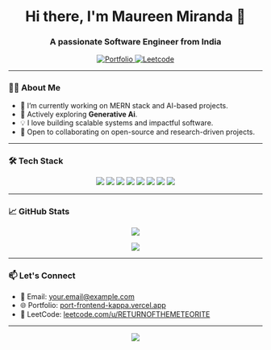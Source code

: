 <!-- Banner Image (optional) -->
<!-- <p align="center">
  <img src="https://your-image-url.com/banner.png" alt="Banner" width="100%" />
</p> -->

<h1 align="center">Hi there, I'm Maureen Miranda 👋</h1>
<h3 align="center">A passionate Software Engineer from India</h3>

<p align="center">
  <a href="https://port-frontend-kappa.vercel.app" target="_blank">
    <img src="https://img.shields.io/badge/Portfolio-Visit-blue?style=for-the-badge&logo=Google-Chrome" alt="Portfolio" />
  </a>
  <a href="https://leetcode.com/u/RETURNOFTHEMETEORITE/" target="_blank">
    <img src="https://img.shields.io/badge/LeetCode-Profile-orange?style=for-the-badge&logo=leetcode" alt="Leetcode" />
  </a>
</p>

---

### 👩‍💻 About Me

- 🔭 I’m currently working on MERN stack and AI-based projects.
- 🌱 Actively exploring **Generative Ai**.
- 💡 I love building scalable systems and impactful software.
- 🧠 Open to collaborating on open-source and research-driven projects.

---

### 🛠️ Tech Stack

<div align="center">
  <img src="https://img.shields.io/badge/React.js-20232A?style=for-the-badge&logo=react&logoColor=61DAFB" />
  <img src="https://img.shields.io/badge/Express.js-000000?style=for-the-badge&logo=express&logoColor=white" />
  <img src="https://img.shields.io/badge/MongoDB-4EA94B?style=for-the-badge&logo=mongodb&logoColor=white" />
  <img src="https://img.shields.io/badge/EJS-8A2BE2?style=for-the-badge&logo=ejs&logoColor=white" />
  <img src="https://img.shields.io/badge/SQL-4479A1?style=for-the-badge&logo=postgresql&logoColor=white" />
  <img src="https://img.shields.io/badge/Python-FFD43B?style=for-the-badge&logo=python&logoColor=blue" />
  <img src="https://img.shields.io/badge/TensorFlow-FF6F00?style=for-the-badge&logo=tensorflow&logoColor=white" />
  <img src="https://img.shields.io/badge/Flask-000000?style=for-the-badge&logo=flask&logoColor=white" />
</div>

---

### 📈 GitHub Stats

<p align="center">
  <img src="https://github-readme-stats.vercel.app/api?username=maureenmiranda&show_icons=true&theme=radical" />
</p>

<p align="center">
  <img src="https://github-readme-streak-stats.herokuapp.com/?user=maureenmiranda&theme=radical" />
</p>

---

### 📫 Let's Connect

- 📩 Email: your.email@example.com
- 🌐 Portfolio: [port-frontend-kappa.vercel.app](https://port-frontend-kappa.vercel.app/)
- 🧠 LeetCode: [leetcode.com/u/RETURNOFTHEMETEORITE](https://leetcode.com/u/RETURNOFTHEMETEORITE/)

---

<p align="center">
  <img src="https://readme-typing-svg.herokuapp.com?font=Fira+Code&pause=1000&color=F75C7E&center=true&vCenter=true&width=435&lines=Always+learning+new+things!;Building+impactful+software;Let's+collaborate+and+code+%F0%9F%92%BB" />
</p>
